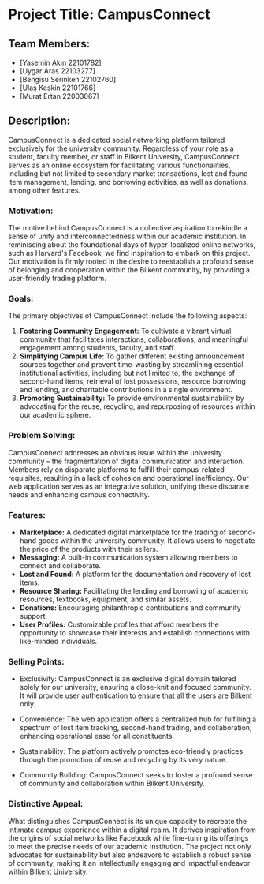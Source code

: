 # Project Title: CampusConnect

## Team Members:
- [Yasemin Akın 22101782]
- [Uygar Aras 22103277]
- [Bengisu Serinken 22102760]
- [Ulaş Keskin 22101766]
- [Murat Ertan 22003067]

## Description:
CampusConnect is a dedicated social networking platform tailored exclusively for the university community. Regardless of your role as a student, faculty member, or staff in Bilkent University, CampusConnect serves as an online ecosystem for facilitating various functionalities, including but not limited to secondary market transactions, lost and found item management, lending, and borrowing activities, as well as donations, among other features.

### Motivation:
The motive behind CampusConnect is a collective aspiration to rekindle a sense of unity and interconnectedness within our academic institution. In reminiscing about the foundational days of hyper-localized online networks, such as Harvard's Facebook, we find inspiration to embark on this project. Our motivation is firmly rooted in the desire to reestablish a profound sense of belonging and cooperation within the Bilkent community, by providing a user-friendly trading platform.

### Goals:
The primary objectives of CampusConnect include the following aspects:
1. **Fostering Community Engagement:** To cultivate a vibrant virtual community that facilitates interactions, collaborations, and meaningful engagement among students, faculty, and staff.
2. **Simplifying Campus Life:** To gather different existing announcement sources together and prevent time-wasting by streamlining essential institutional activities, including but not limited to, the exchange of second-hand items, retrieval of lost possessions, resource borrowing and lending, and charitable contributions in a single environment.
3. **Promoting Sustainability:** To provide environmental sustainability by advocating for the reuse, recycling, and repurposing of resources within our academic sphere.

### Problem Solving:
CampusConnect addresses an obvious issue within the university community – the fragmentation of digital communication and interaction. Members rely on disparate platforms to fulfill their campus-related requisites, resulting in a lack of cohesion and operational inefficiency. Our web application serves as an integrative solution, unifying these disparate needs and enhancing campus connectivity.

### Features:
- **Marketplace:** A dedicated digital marketplace for the trading of second-hand goods within the university community. It allows users to negotiate the price of the products with their sellers.
- **Messaging:** A built-in communication system allowing members to connect and collaborate.
- **Lost and Found:** A platform for the documentation and recovery of lost items.
- **Resource Sharing:** Facilitating the lending and borrowing of academic resources, textbooks, equipment, and similar assets.
- **Donations:** Encouraging philanthropic contributions and community support.
- **User Profiles:** Customizable profiles that afford members the opportunity to showcase their interests and establish connections with like-minded individuals.


### Selling Points:
- Exclusivity: CampusConnect is an exclusive digital domain tailored solely for our university, ensuring a close-knit and focused community. It will provide user authentication to ensure that all the users are Bilkent only. 

- Convenience: The web application offers a centralized hub for fulfilling a spectrum of lost item tracking, second-hand trading, and collaboration, enhancing operational ease for all constituents.

- Sustainability: The platform actively promotes eco-friendly practices through the promotion of reuse and recycling by its very nature. 

- Community Building: CampusConnect seeks to foster a profound sense of community and collaboration within Bilkent University.


### Distinctive Appeal:
What distinguishes CampusConnect is its unique capacity to recreate the intimate campus experience within a digital realm. It derives inspiration from the origins of social networks like Facebook while fine-tuning its offerings to meet the precise needs of our academic institution. The project not only advocates for sustainability but also endeavors to establish a robust sense of community, making it an intellectually engaging and impactful endeavor within Bilkent University.
